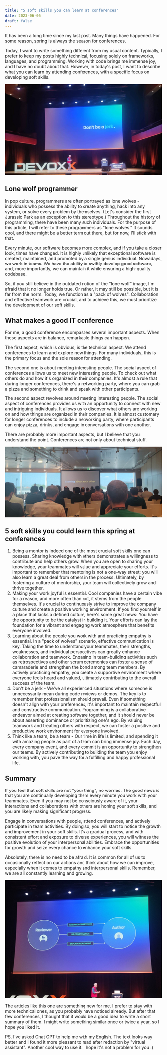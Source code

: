 ```yaml
---
title: "5 soft skills you can learn at conferences"
date: 2023-06-05
draft: false
---
```


It has been a long time since my last post.
Many things have happened.
For some reason, spring is always the season for conferences.

Today, I want to write something different from my usual content. Typically, I prefer to keep my posts highly technical, focusing solely on frameworks, languages, and programming.
Working with code brings me immense joy, and I have no doubt about that.
However, in today's post, I want to describe what you can learn by attending conferences, with a specific focus on developing soft skills.

![jerk](/images/jerk.jpg)

## Lone wolf programmer
In pop culture, programmers are often portrayed as lone wolves - individuals who possess the ability to create anything, 
hack into any system, or solve every problem by themselves. (Let's consider the first Jurassic Park as an exception to this stereotype.) 
Throughout the history of programming, there have been many such individuals. For the purpose of this article, 
I will refer to these programmers as "lone wolves." It sounds cool, and there might be a better term out there, 
but for now, I'll stick with that.


Every minute, our software becomes more complex, and if you take a closer look, times have changed. 
It is highly unlikely that exceptional software is created, maintained, and promoted by a single genius individual. 
Nowadays, we work in teams. We have the ability to swiftly develop good software, and, more importantly, 
we can maintain it while ensuring a high-quality codebase.

So, if you still believe in the outdated notion of the "lone wolf" image, 
I'm afraid that it no longer holds true. Or rather, it may still be possible, 
but it is far from the norm. Today, we function as a "pack of wolves". 
Collaboration and effective teamwork are crucial, and to achieve this, we must prioritize the development of our soft skills.

## What makes a good IT conference

For me, a good conference encompasses several important aspects. When these aspects are in balance, remarkable things can happen.

The first aspect, which is obvious, is the technical aspect. We attend conferences to learn and explore new things. 
For many individuals, this is the primary focus and the sole reason for attending.

The second one is about meeting interesting people.
The social aspect of conferences allows us to meet new interesting people.
To check out what others do and how it's organized in their companies.
It's almost a rule that during longer conferences, there's a networking party,
where you can grab a pizza and something to drink and speak with other participants. 

The second aspect revolves around meeting interesting people. The social aspect of conferences provides us with 
an opportunity to connect with new and intriguing individuals. 
It allows us to discover what others are working on and how things are organized in their 
companies. It is almost customary for longer conferences to include a networking party, 
where participants can enjoy pizza, drinks, and engage in conversations with one another.

There are probably more important aspects, but I believe that you understand the point.
Conferences are not only about technical stuff. 

![learning-others](/images/learning-others.jpg)

## 5 soft skills you could learn this spring at conferences

1. Being a mentor is indeed one of the most crucial soft skills one can possess. Sharing knowledge with others demonstrates a willingness to contribute and help others grow. When you are open to sharing your knowledge, your teammates will value and appreciate your efforts. It's important to remember that mentoring is not a one-way street; you will also learn a great deal from others in the process. Ultimately, by fostering a culture of mentorship, your team will collectively grow and thrive together.
2. Making your work joyful is essential. Cool companies have a certain vibe for a reason, and more often than not, it stems from the people themselves. It's crucial to continuously strive to improve the company culture and create a positive working environment. If you find yourself in a place that lacks a defined culture, here's some great news: You have the opportunity to be the catalyst in building it. Your efforts can lay the foundation for a vibrant and engaging work atmosphere that benefits everyone involved.
3. Learning about the people you work with and practicing empathy is essential. In a "pack of wolves" scenario, effective communication is key. Taking the time to understand your teammates, their strengths, weaknesses, and individual perspectives can greatly enhance collaboration and teamwork. Engaging in team-building activities such as retrospectives and other scrum ceremonies can foster a sense of camaraderie and strengthen the bond among team members. By actively practicing empathy, you create a supportive environment where everyone feels heard and valued, ultimately contributing to the overall success of the team.
4. Don't be a jerk - We've all experienced situations where someone is unnecessarily mean during code reviews or demos. The key is to remember that professionalism should prevail. Even if something doesn't align with your preferences, it's important to maintain respectful and constructive communication. Programming is a collaborative endeavor aimed at creating software together, and it should never be about asserting dominance or prioritizing one's ego. By valuing teamwork and treating others with respect, we can foster a positive and productive work environment for everyone involved.
5. Think like a team, be a team - Our time in life is limited, and spending it with amazing people as part of a team can bring immense joy. Each day, every company event, and every commit is an opportunity to strengthen our teams. By actively contributing to building the team you enjoy working with, you pave the way for a fulfilling and happy professional life.

## Summary

If you feel that soft skills are not "your thing", no worries.
The good news is that you are continually developing them every minute you work with your teammates. 
Even if you may not be consciously aware of it, your interactions and collaborations with others are honing your 
soft skills, and you are likely making significant progress.

Engage in conversations with people, attend conferences, and actively participate in team activities. 
By doing so, you will start to notice the growth and improvement in your soft skills. 
It's a gradual process, and with consistent effort and exposure to diverse experiences, 
you will witness the positive evolution of your interpersonal abilities. Embrace the opportunities for growth and 
seize every chance to enhance your soft skills.

Absolutely, there is no need to be afraid. It is common for all of us to occasionally reflect on our actions 
and think about how we can improve, especially when it comes to empathy and interpersonal skills. 
Remember, we are all constantly learning and growing.

![code-review](/images/code-review.jpg)

The articles like this one are something new for me.
I prefer to stay with more technical ones, as you probably have noticed already.
But after that few conferences, I thought that it would be a good idea to write a short summary of them.
I might write something similar once or twice a year, so I hope you liked it.

PS. I've asked Chat GPT to help me with my English.
The text looks way better and I found it more pleasant to read after redaction by "virtual assistant".
Another cool way to use it.
I hope it's not a problem for you :)

